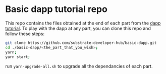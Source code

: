 # Basic dapp tutorial repo

This repo contains the files obtained at the end of each part from the [dapp tutorial](https://substrate.dev/docs/en/tutorials/dapp/).
To play with the dapp at any part, you can clone this repo and follow these steps:

```bash
git clone https://github.com/substrate-developer-hub/basic-dapp.git
cd ./basic-dapp/<the_part_that_you_wish>;
yarn;
yarn start;
```

run `yarn-upgrade-all.sh` to upgrade all the dependancies of each part.